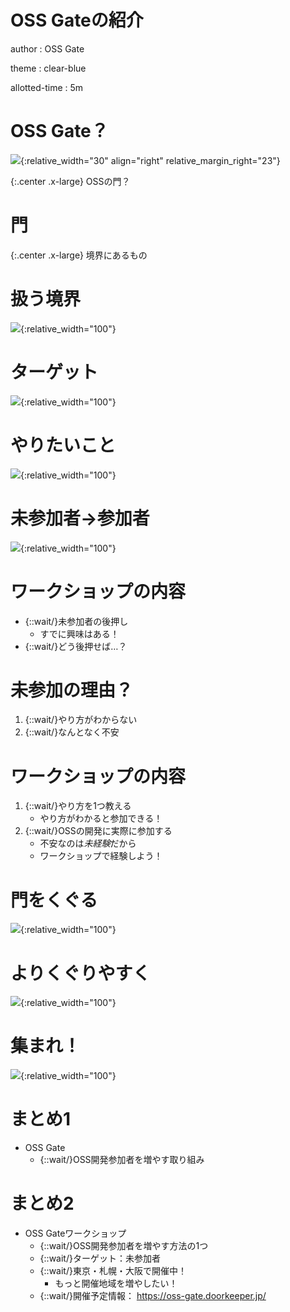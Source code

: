 # OSS Gateの紹介

author
:   OSS Gate

theme
:   clear-blue

allotted-time
:   5m

# OSS Gate？

![](images/oss-gate-icon.svg){:relative_width="30" align="right" relative_margin_right="23"}

{:.center .x-large}
OSSの門？

# 門

{:.center .x-large}
境界にあるもの

# 扱う境界

![](images/oss-gate-border.svg){:relative_width="100"}

# ターゲット

![](images/oss-gate-target.svg){:relative_width="100"}

# やりたいこと

![](images/oss-gate-goal.svg){:relative_width="100"}

# 未参加者→参加者

![](images/oss-gate-workshop.svg){:relative_width="100"}

# ワークショップの内容

  * {::wait/}未参加者の後押し
    * すでに興味はある！
  * {::wait/}どう後押せば…？

# 未参加の理由？

  1. {::wait/}やり方がわからない
  2. {::wait/}なんとなく不安

# ワークショップの内容

  1. {::wait/}やり方を1つ教える
     * やり方がわかると参加できる！
  2. {::wait/}OSSの開発に実際に参加する
     * 不安なのは*未経験*だから
     * ワークショップで経験しよう！

# 門をくぐる

![](images/oss-gate-pass-through.svg){:relative_width="100"}

# よりくぐりやすく

![](images/oss-gate-support.svg){:relative_width="100"}

# 集まれ！

![](images/oss-gate-join-us.svg){:relative_width="100"}

# まとめ1

  * OSS Gate
    * {::wait/}OSS開発参加者を増やす取り組み

# まとめ2

  * OSS Gateワークショップ
    * {::wait/}OSS開発参加者を増やす方法の1つ
    * {::wait/}ターゲット：未参加者
    * {::wait/}東京・札幌・大阪で開催中！
      * もっと開催地域を増やしたい！
    * {::wait/}開催予定情報：
      https://oss-gate.doorkeeper.jp/
